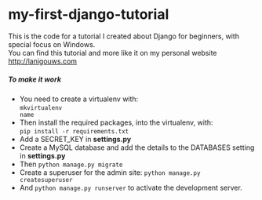# my-first-django-tutorial
This is the code for a tutorial I created about Django for beginners, with special focus on Windows.<br/>
You can find this tutorial and more like it on my personal website http://lanigouws.com

<h5>To make it work</h5>

- You need to create a virtualenv with:<br/>
  <code>mkvirtualenv name</code>
- Then install the required packages, into the virtualenv, with:<br/>
  <code>pip install -r requirements.txt</code>
- Add a SECRET_KEY in <strong>settings.py</strong>
- Create a MySQL database and add the details to the DATABASES setting in <strong>settings.py</strong>
- Then <code>python manage.py migrate</code>
- Create a superuser for the admin site: <code>python manage.py createsuperuser</code>
- And <code>python manage.py runserver</code> to activate the development server.
